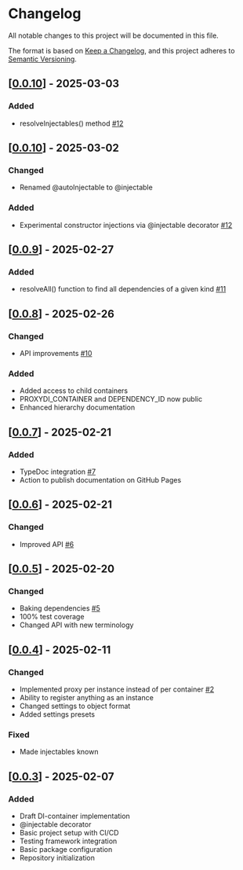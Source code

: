 # Changelog

All notable changes to this project will be documented in this file.

The format is based on [Keep a Changelog](https://keepachangelog.com/en/1.1.0/),
and this project adheres to [Semantic Versioning](https://semver.org/spec/v2.0.0.html).

## [[0.0.10](https://www.npmjs.com/package/proxydi/v/0.0.11)] - 2025-03-03

### Added

- resolveInjectables() method [#12](https://github.com/proxy-di/proxydi/pull/13)

## [[0.0.10](https://www.npmjs.com/package/proxydi/v/0.0.10)] - 2025-03-02

### Changed

- Renamed @autoInjectable to @injectable

### Added

- Experimental constructor injections via @injectable decorator [#12](https://github.com/proxy-di/proxydi/pull/12)

## [[0.0.9](https://www.npmjs.com/package/proxydi/v/0.0.9)] - 2025-02-27

### Added

- resolveAll() function to find all dependencies of a given kind [#11](https://github.com/proxy-di/proxydi/pull/11)

## [[0.0.8](https://www.npmjs.com/package/proxydi/v/0.0.8)] - 2025-02-26

### Changed

- API improvements [#10](https://github.com/proxy-di/proxydi/pull/10)

### Added

- Added access to child containers
- PROXYDI_CONTAINER and DEPENDENCY_ID now public
- Enhanced hierarchy documentation

## [[0.0.7](https://www.npmjs.com/package/proxydi/v/0.0.7)] - 2025-02-21

### Added

- TypeDoc integration [#7](https://github.com/proxy-di/proxydi/pull/7)
- Action to publish documentation on GitHub Pages

## [[0.0.6](https://www.npmjs.com/package/proxydi/v/0.0.6)] - 2025-02-21

### Changed

- Improved API [#6](https://github.com/proxy-di/proxydi/pull/6)

## [[0.0.5](https://www.npmjs.com/package/proxydi/v/0.0.5)] - 2025-02-20

### Changed

- Baking dependencies [#5](https://github.com/proxy-di/proxydi/pull/5)
- 100% test coverage
- Changed API with new terminology

## [[0.0.4](https://www.npmjs.com/package/proxydi/v/0.0.4)] - 2025-02-11

### Changed

- Implemented proxy per instance instead of per container [#2](https://github.com/proxy-di/proxydi/pull/2)
- Ability to register anything as an instance
- Changed settings to object format
- Added settings presets

### Fixed

- Made injectables known

## [[0.0.3](https://www.npmjs.com/package/proxydi/v/0.0.3)] - 2025-02-07

### Added

- Draft DI-container implementation
- @injectable decorator
- Basic project setup with CI/CD
- Testing framework integration
- Basic package configuration
- Repository initialization
